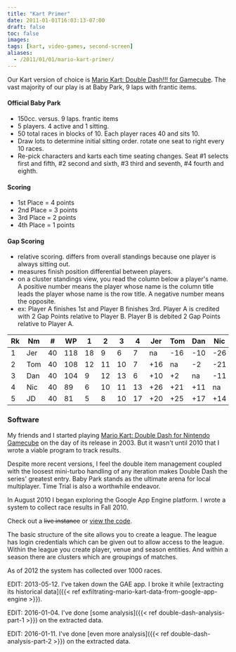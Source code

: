 ```yaml
---
title: "Kart Primer"
date: 2011-01-01T16:03:13-07:00
draft: false
toc: false
images:
tags: [kart, video-games, second-screen]
aliases:
  - /2011/01/01/mario-kart-primer/
---
```


Our Kart version of choice is [Mario Kart: Double Dash!!! for Gamecube][0]. The vast majority of our play is at Baby Park, 9 laps with frantic items.

#### Official Baby Park
- 150cc. versus. 9 laps. frantic items
- 5 players. 4 active and 1 sitting.
- 50 total races in blocks of 10. Each player races 40 and sits 10.
- Draw lots to determine initial sitting order. rotate one seat to right every 10 races.
- Re-pick characters and karts each time seating changes. Seat #1 selects first and fifth, #2 second and sixth, #3 third and seventh, #4 fourth and eighth.

#### Scoring
- 1st Place = 4 points
- 2nd Place = 3 points
- 3rd Place = 2 points
- 4th Place = 1 points

#### Gap Scoring
- relative scoring. differs from overall standings because one player is always sitting out.
- measures finish position differential between players.
- on a cluster standings view, you read the column below a player's name. A positive number means the player whose name is the column title leads the player whose name is the row title. A negative number means the opposite.
- ex: Player A finishes 1st and Player B finishes 3rd. Player A is credited with 2 Gap Points relative to Player B. Player B is debited 2 Gap Points relative to Player A.

|Rk|Nm|#|WP|1|2|3|4|Jer|Tom|Dan|Nic|JD|
|--- |--- |--- |--- |--- |--- |--- |--- |--- |--- |--- |--- |--- |
|1|Jer|40|118|18|9|6|7|na|-16|-10|-26|-20|
|2|Tom|40|108|12|11|10|7|+16|na|-2|-21|-25|
|3|Dan|40|104|9|12|13|6|+10|+2|na|-11|-17|
|4|Nic|40|89|6|10|11|13|+26|+21|+11|na|-14|
|5|JD|40|81|5|8|10|17|+20|+25|+17|+14|na|

### Software

My friends and I started playing [Mario Kart: Double Dash for Nintendo Gamecube][0] on the day of its release in 2003. But it wasn't until 2010 that I wrote a viable program to track results.

Despite more recent versions, I feel the double item management coupled with the loosest mini-turbo handling of any iteration makes Double Dash the series' greatest entry. Baby Park stands as the ultimate arena for local multiplayer. Time Trial is also a worthwhile endeavor.

In August 2010 I began exploring the Google App Engine platform. I wrote a system to collect race results in Fall 2010.

Check out a <del>live instance</del> or [view the code][2].

The basic structure of the site allows you to create a league. The league has login credentials which can be given out to allow access to the league. Within the league you create player, venue and season entities. And within a season there are clusters which are groupings of matches.

As of 2012 the system has collected over 1000 races.

EDIT: 2013-05-12. I've taken down the GAE app. I broke it while [extracting its historical data]({{< ref exfiltrating-mario-kart-data-from-google-app-engine >}}).

EDIT: 2016-01-04. I've done [some analysis]({{< ref double-dash-analysis-part-1 >}}) on the extracted data.

EDIT: 2016-01-11. I've done [even more analysis]({{< ref double-dash-analysis-part-2 >}}) on the extracted data.

  [0]: http://en.wikipedia.org/wiki/Mario_Kart:_Double_Dash%E2%80%BC
  [1]: http://babyparkdd.appspot.com/
  [2]: https://github.com/tphummel/junk/blob/master/gaej-kart/
